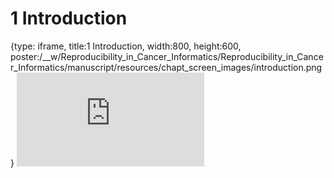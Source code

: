 # 1 Introduction
 
{type: iframe, title:1 Introduction, width:800, height:600, poster:/__w/Reproducibility_in_Cancer_Informatics/Reproducibility_in_Cancer_Informatics/manuscript/resources/chapt_screen_images/introduction.png}
![](https://jhudatascience.org/Reproducibility_in_Cancer_Informatics/introduction.html)
 

 
